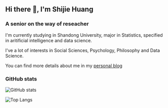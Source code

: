## Hi there 👋, I'm Shijie Huang

### A senior on the way of reseacher



I'm currently studying in Shandong University, major in Statistics, specified in aritificial intelligence and data science.

I've a lot of interests in Social Sciences, Psychology, Philosophy and Data Science.

You can find more details about me in my [personal blog](https://wudao.blog)

### GitHub stats

![GitHub stats](https://github-readme-stats.vercel.app/api?username=Huang-Shijie-SDUWH&count_private=true&bg_color=30,e96443,904e95&title_color=fff&text_color=fff)

![Top Langs](https://github-readme-stats.vercel.app/api/top-langs/?username=Huang-Shijie-SDUWH&layout=compact&hide=JavaScript&bg_color=30,e96443,904e95&title_color=fff&text_color=fff)
